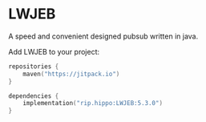 # LWJEB

A speed and convenient designed pubsub written in java.

Add LWJEB to your project:

```kotlin
repositories {
    maven("https://jitpack.io")
}
```

```kotlin
dependencies {
    implementation("rip.hippo:LWJEB:5.3.0")
}
```
